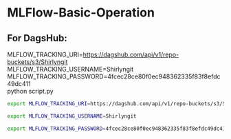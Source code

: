 # MLFlow-Basic-Operation




## For DagsHub:
MLFLOW_TRACKING_URI=https://dagshub.com/api/v1/repo-buckets/s3/Shirlyngit \
MLFLOW_TRACKING_USERNAME=Shirlyngit \
MLFLOW_TRACKING_PASSWORD=4fcec28ce80f0ec948362335f83f8efdc49dc411 \
python script.py


```bash
export MLFLOW_TRACKING_URI=https://dagshub.com/api/v1/repo-buckets/s3/Shirlyngit

export MLFLOW_TRACKING_USERNAME=Shirlyngit

export MLFLOW_TRACKING_PASSWORD=4fcec28ce80f0ec948362335f83f8efdc49dc411

```

